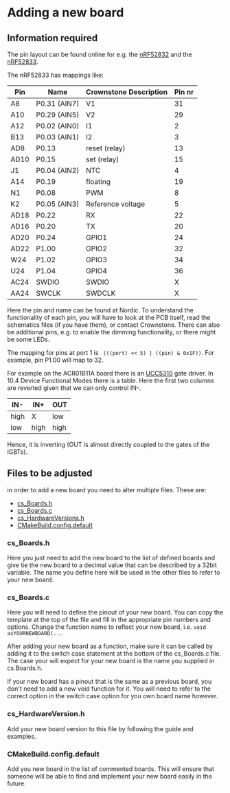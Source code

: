 # Adding a new board

## Information required

The pin layout can be found online for e.g. the [nRF52832](https://infocenter.nordicsemi.com/index.jsp?topic=%2Fcom.nordic.infocenter.nrf52832.ps.v1.1%2Fpin.html&cp=4_2_0_3&anchor=pin_assign) and the [nRF52833](https://infocenter.nordicsemi.com/index.jsp?topic=%2Fps_nrf52833%2Fpin.html).

The nRF52833 has mappings like:

| Pin   | Name          | Crownstone Description | Pin nr |
| ----- | ------------- | ---------------------- | ------ |
| A8    | P0.31 (AIN7)  | V1                     | 31     |
| A10   | P0.29 (AIN5)  | V2                     | 29     |
| A12   | P0.02 (AIN0)  | I1                     |  2     |
| B13   | P0.03 (AIN1)  | I2                     |  3     |
| AD8   | P0.13         | reset (relay)          | 13     |
| AD10  | P0.15         | set (relay)            | 15     |
| J1    | P0.04 (AIN2)  | NTC <needs patch>      |  4     |
| A14   | P0.19         | floating               | 19     |
| N1    | P0.08         | PWM                    |  8     |
| K2    | P0.05 (AIN3)  | Reference voltage      |  5     |
| AD18  | P0.22         | RX                     | 22     |
| AD16  | P0.20         | TX                     | 20     |
| AD20  | P0.24         | GPIO1                  | 24     |
| AD22  | P1.00         | GPIO2                  | 32     |
| W24   | P1.02         | GPIO3                  | 34     |
| U24   | P1.04         | GPIO4                  | 36     |
| AC24  | SWDIO         | SWDIO                  |  X     |
| AA24  | SWCLK         | SWDCLK                 |  X     |

Here the pin and name can be found at Nordic. To understand the functionality of each pin, you will have to look at
the PCB itself, read the schematics files (if you have them), or contact Crownstone. There can also be additional
pins, e.g. to enable the dimming functionality, or there might be some LEDs.

The mapping for pins at port 1 is ` (((port) << 5) | ((pin) & 0x1F))`. For example, pin P1.00 will map to 32.

For example on the ACR01B11A board there is an [UCC5310](http://www.ti.com/lit/ds/symlink/ucc5310.pdf) gate driver. In
10.4 Device Functional Modes there is a table. Here the first two columns are reverted given that we can only control
IN-.

| IN-   | IN+     | OUT  |
| ----- | ------- | ---- |
| high  | X       | low  |
| low   | high    | high |

Hence, it is inverting (OUT is almost directly coupled to the gates of the IGBTs).

## Files to be adjusted

in order to add a new board you need to alter multiple files. These are:
* [cs_Boards.h](../include/cfg/cs_Boards.h)
* [cs_Boards.c](../src/cfg/cs_Boards.c)
* [cs_HardwareVersions.h](../include/cfg/cs_HardwareVersions.h)
* [CMakeBuild.config.default](../conf/cmake/CMakeBuild.config.default)

### cs_Boards.h

Here you just need to add the new board to the list of defined boards and give tie the new board to a decimal value that can be described by a 32bit variable.
The name you define here will be used in the other files to refer to your new board.

### cs_Boards.c

Here you will need to define the pinout of your new board. You can copy the template at the top of the file and fill in the appropriate pin numbers and options. Change the function name to reflect your new board, i.e. `void asYOURNEWBOARD(...`

After adding your new board as a function, make sure it can be called by adding it to the switch case statement at the bottom of the cs_Boards.c file. The case your will expect for your new board is the name you supplied in cs.Boards.h.

If your new board has a pinout that is the same as a previous board, you don't need to add a new void function for it. You will need to refer to the correct option in the switch case option for you own board name however.

### cs_HardwareVersion.h

Add your new board version to this file by following the guide and examples.

### CMakeBuild.config.default

Add you new board in the list of commented boards. This will ensure that someone will be able to find and implement your new board easily in the future.
